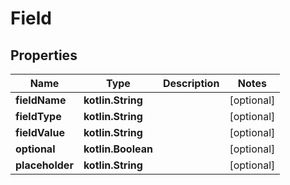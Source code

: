 
# Field

## Properties
| Name | Type | Description | Notes |
| ------------ | ------------- | ------------- | ------------- |
| **fieldName** | **kotlin.String** |  |  [optional] |
| **fieldType** | **kotlin.String** |  |  [optional] |
| **fieldValue** | **kotlin.String** |  |  [optional] |
| **optional** | **kotlin.Boolean** |  |  [optional] |
| **placeholder** | **kotlin.String** |  |  [optional] |



